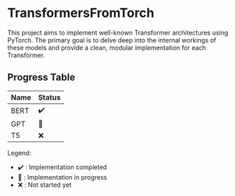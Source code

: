 
# TransformersFromTorch

This project aims to implement well-known Transformer architectures using PyTorch. The primary goal is to delve deep into the internal workings of these models and provide a clean, modular implementation for each Transformer.

## Progress Table

| Name  | Status                  |
|-------|-------------------------|
| BERT  | :heavy_check_mark:      |
| GPT   | :construction:          |
| T5    | :x:                     |

Legend:
- :heavy_check_mark: : Implementation completed
- :construction: : Implementation in progress
- :x: : Not started yet


